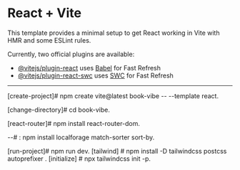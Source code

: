 # React + Vite

This template provides a minimal setup to get React working in Vite with HMR and some ESLint rules.

Currently, two official plugins are available:

- [@vitejs/plugin-react](https://github.com/vitejs/vite-plugin-react/blob/main/packages/plugin-react/README.md) uses [Babel](https://babeljs.io/) for Fast Refresh
- [@vitejs/plugin-react-swc](https://github.com/vitejs/vite-plugin-react-swc) uses [SWC](https://swc.rs/) for Fast Refresh

--------
[create-project]# npm create vite@latest book-vibe -- --template react.

[change-directory]# cd book-vibe.

[react-router]# npm install react-router-dom.

--# : npm install localforage match-sorter sort-by.

[run-project]# npm run dev.
[tailwind] # npm install -D tailwindcss postcss autoprefixer .
[initialize] # npx tailwindcss init -p.



